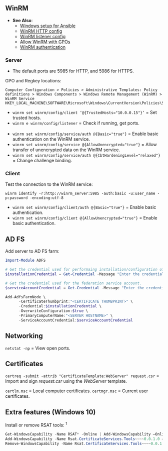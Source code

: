 
## WinRM

- **See Also**:
  - [Windows setup for Ansible](https://docs.ansible.com/ansible/latest/user_guide/windows_setup.html)
  - [WinRM HTTP config](https://docs.vmware.com/en/vRealize-Automation/7.5/com.vmware.vrealize.orchestrator-use-plugins.doc/GUID-D4ACA4EF-D018-448A-866A-DECDDA5CC3C1.html)
  - [WinRM listener config](https://stackoverflow.com/questions/17281224/configure-and-listen-successfully-using-winrm-in-powershell)
  - [Allow WinRM with GPOs](https://www.pcwdld.com/winrm-quickconfig-remotely-configure-and-enable)
  - [WinRM authentication](https://docs.microsoft.com/en-us/windows/win32/winrm/authentication-for-remote-connections)

### Server

- The default ports are 5985 for HTTP, and 5986 for HTTPS.

GPO and Regkey locations:
```
Computer Configuration > Policies > Administrative Templates: Policy definitions > Windows Components > Windows Remote Management (WinRM) > WinRM Service
HKEY_LOCAL_MACHINE\SOFTWARE\Microsoft\Windows\CurrentVersion\Policies\System\LocalAccountTokenFilterPolicy
```
- `winrm set winrm/config/client ‘@{TrustedHosts="10.0.0.15"}’` = Set trusted hosts.
- `winrm e winrm/config/listener` = Check if running, get ports.
<br><br>
- `winrm set winrm/config/service/auth @{Basic="true"}` =  Enable basic authentication on the WinRM service.
- `winrm set winrm/config/service @{AllowUnencrypted="true"}` = Allow transfer of unencrypted data on the WinRM service.
- `winrm set winrm/config/service/auth @{CbtHardeningLevel="relaxed"}` = Change challenge binding.

### Client

Test the connection to the WinRM service:
```
winrm identify -r:http://winrm_server:5985 -auth:basic -u:user_name -p:password -encoding:utf-8
```
- `winrm set winrm/config/client/auth @{Basic="true"}` = Enable basic authentication.
- `winrm set winrm/config/client @{AllowUnencrypted="true"}` = Enable basic authentication.


## AD FS

Add server to AD FS farm:
```powershell
Import-Module ADFS

# Get the credential used for performaing installation/configuration of ADFS.
$installationCredential = Get-Credential -Message "Enter the credential for the account used to perform the configuration."

# Get the credential used for the federation service account.
$serviceAccountCredential = Get-Credential -Message "Enter the credential for the Federation Service Account."

Add-AdfsFarmNode \
      -CertificateThumbprint:"<CERTIFICATE THUMBPRINT>" \
      -Credential:$installationCredential \
      -OverwriteConfiguration:$true \
      -PrimaryComputerName:"<SERVER HOSTNAME>" \
      -ServiceAccountCredential:$serviceAccountCredential
```


## Networking

`netstat -np` = View open ports.


## Certificates

`certreq -submit -attrib "CertificateTemplate:WebServer" request.csr` = Import and sign *request.csr* using the 
                                                                        *WebServer* template.

`certlm.msc`  = Local computer certificates.
`certmgr.msc` = Current user certificates.


## Extra features (Windows 10)

Install or remove RSAT tools: <sup>1</sup>
```powershell
Get-WindowsCapability -Name RSAT* -Online | Add-WindowsCapability –Online
Add-WindowsCapability -Name Rsat.CertificateServices.Tools~~~~0.0.1.0 –Online
Remove-WindowsCapability -Name Rsat.CertificateServices.Tools~~~~0.0.1.0 –Online
```

[1]: https://www.petri.com/how-to-install-the-remote-server-administration-tools-in-windows-10
